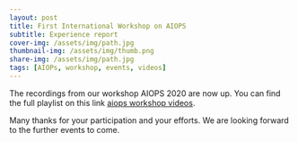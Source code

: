 ```yaml
---
layout: post
title: First International Workshop on AIOPS
subtitle: Experience report
cover-img: /assets/img/path.jpg
thumbnail-img: /assets/img/thumb.png
share-img: /assets/img/path.jpg
tags: [AIOPs, workshop, events, videos]
---
```


The recordings from our workshop AIOPS 2020 are now up. You can find the full playlist on this link [aiops workshop videos](https://www.youtube.com/playlist?list=PL2wkohQ2DA3viu8BCPcUCxtwx6xYy47RW).

Many thanks for your participation and your efforts. We are looking forward to the further events to come.
